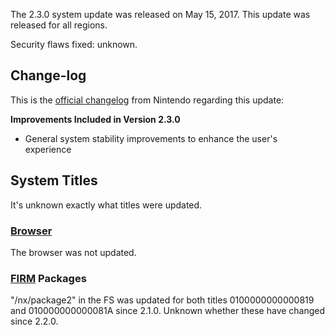 The 2.3.0 system update was released on May 15, 2017. This update was
released for all regions.

Security flaws fixed: unknown.

## Change-log

This is the [official
changelog](http://en-americas-support.nintendo.com/app/answers/detail/a_id/22525/p/897)
from Nintendo regarding this update:

**Improvements Included in Version 2.3.0**

  - General system stability improvements to enhance the user's
    experience

## System Titles

It's unknown exactly what titles were updated.

### [Browser](Internet%20Browser.md "wikilink")

The browser was not updated.

### [FIRM](Title%20list.md "wikilink") Packages

"/nx/package2" in the FS was updated for both titles 0100000000000819
and 010000000000081A since 2.1.0. Unknown whether these have changed
since 2.2.0.
